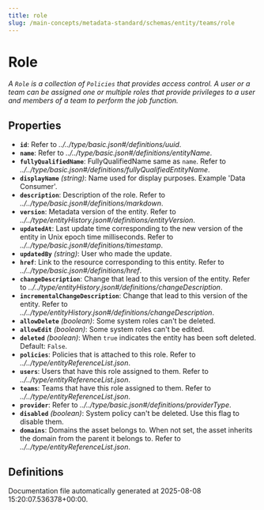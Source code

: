 ```yaml
---
title: role
slug: /main-concepts/metadata-standard/schemas/entity/teams/role
---
```


# Role

*A `Role` is a collection of `Policies` that provides access control. A user or a team can be assigned one or multiple roles that provide privileges to a user and members of a team to perform the job function.*

## Properties

- **`id`**: Refer to *../../type/basic.json#/definitions/uuid*.
- **`name`**: Refer to *../../type/basic.json#/definitions/entityName*.
- **`fullyQualifiedName`**: FullyQualifiedName same as `name`. Refer to *../../type/basic.json#/definitions/fullyQualifiedEntityName*.
- **`displayName`** *(string)*: Name used for display purposes. Example 'Data Consumer'.
- **`description`**: Description of the role. Refer to *../../type/basic.json#/definitions/markdown*.
- **`version`**: Metadata version of the entity. Refer to *../../type/entityHistory.json#/definitions/entityVersion*.
- **`updatedAt`**: Last update time corresponding to the new version of the entity in Unix epoch time milliseconds. Refer to *../../type/basic.json#/definitions/timestamp*.
- **`updatedBy`** *(string)*: User who made the update.
- **`href`**: Link to the resource corresponding to this entity. Refer to *../../type/basic.json#/definitions/href*.
- **`changeDescription`**: Change that lead to this version of the entity. Refer to *../../type/entityHistory.json#/definitions/changeDescription*.
- **`incrementalChangeDescription`**: Change that lead to this version of the entity. Refer to *../../type/entityHistory.json#/definitions/changeDescription*.
- **`allowDelete`** *(boolean)*: Some system roles can't be deleted.
- **`allowEdit`** *(boolean)*: Some system roles can't be edited.
- **`deleted`** *(boolean)*: When `true` indicates the entity has been soft deleted. Default: `False`.
- **`policies`**: Policies that is attached to this role. Refer to *../../type/entityReferenceList.json*.
- **`users`**: Users that have this role assigned to them. Refer to *../../type/entityReferenceList.json*.
- **`teams`**: Teams that have this role assigned to them. Refer to *../../type/entityReferenceList.json*.
- **`provider`**: Refer to *../../type/basic.json#/definitions/providerType*.
- **`disabled`** *(boolean)*: System policy can't be deleted. Use this flag to disable them.
- **`domains`**: Domains the asset belongs to. When not set, the asset inherits the domain from the parent it belongs to. Refer to *../../type/entityReferenceList.json*.
## Definitions



Documentation file automatically generated at 2025-08-08 15:20:07.536378+00:00.
